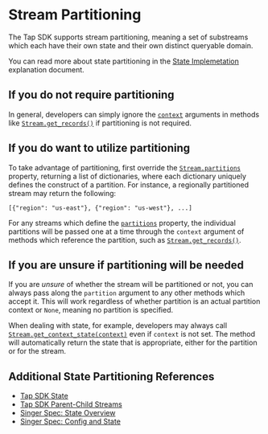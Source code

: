 # Stream Partitioning

The Tap SDK supports stream partitioning, meaning a set of substreams
which each have their own state and their own distinct queryable domain.

You can read more about state partitioning in the
[State Implemetation](./implementation/state.html#partitioned-state) explanation
document.

## If you do not require partitioning

In general, developers can simply ignore the [`context`](./context_object.md) arguments
in methods like [`Stream.get_records()`](singer_sdk.Stream.get_records) if partitioning
is not required.

## If you do want to utilize partitioning

To take advantage of partitioning, first override the
[`Stream.partitions`](singer_sdk.Stream.partitions) property, returning a list of
dictionaries, where each dictionary uniquely defines the construct of a partition.
For instance, a regionally partitioned stream may return the following:

`[{"region": "us-east"}, {"region": "us-west"}, ...]`

For any streams which define the [`partitions`](singer_sdk.Stream.partitions) property,
the individual partitions will be passed one at a time through the `context` argument
of methods which reference the partition, such as
[`Stream.get_records()`](singer_sdk.Stream.get_records).

## If you are unsure if partitioning will be needed

If you are _unsure_ of whether the stream will be partitioned or not, you can always
pass along the `partition` argument to any other methods which accept it. This will
work regardless of whether partition is an actual partition context or `None`, meaning
no partition is specified.

When dealing with state, for example, developers may always call
[`Stream.get_context_state(context)`](singer_sdk.Stream.get_context_state) even if
`context` is not set. The method will automatically return the state that is appropriate,
either for the partition or for the stream.

## Additional State Partitioning References

- [Tap SDK State](./implementation/state.md)
- [Tap SDK Parent-Child Streams](./parent_streams.md)
- [Singer Spec: State Overview](https://github.com/singer-io/getting-started/blob/master/docs/SPEC.md#state)
- [Singer Spec: Config and State](https://github.com/singer-io/getting-started/blob/master/docs/CONFIG_AND_STATE.md#state-file)
